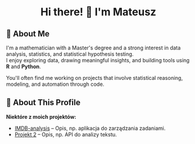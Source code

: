 <h1 align="center">Hi there! 👋 I'm Mateusz</h1>

## 🧠 About Me

I'm a mathematician with a Master's degree and a strong interest in data analysis, statistics, and statistical hypothesis testing.  
I enjoy exploring data, drawing meaningful insights, and building tools using **R** and **Python**.

You'll often find me working on projects that involve statistical reasoning, modeling, and automation through code.

## 📁 About This Profile

<!-- To be added soon -->







**Niektóre z moich projektów:**

- [IMDB-analysis](https://github.com/akil000/IMDB-analysis) – Opis, np. aplikacja do zarządzania zadaniami.
- [Projekt 2](link-do-repo) – Opis, np. API do analizy tekstu.



<!--
**MatMgl/MatMgl** is a ✨ _special_ ✨ repository because its `README.md` (this file) appears on your GitHub profile.

Here are some ideas to get you started:

- 🔭 I’m currently working on ...
- 🌱 I’m currently learning ...
- 👯 I’m looking to collaborate on ...
- 🤔 I’m looking for help with ...
- 💬 Ask me about ...
- 📫 How to reach me: ...
- 😄 Pronouns: ...
- ⚡ Fun fact: ...
-->
